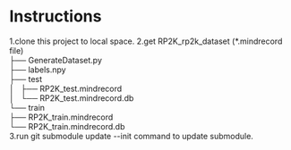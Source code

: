 # Instructions
1.clone this project to local space.
2.get RP2K_rp2k_dataset (*.mindrecord file)  
├── GenerateDataset.py   
├── labels.npy  
├── test  
│   ├── RP2K_test.mindrecord  
│   └── RP2K_test.mindrecord.db  
└── train  
    ├── RP2K_train.mindrecord  
    └── RP2K_train.mindrecord.db  
3.run git submodule update --init command to update submodule.

